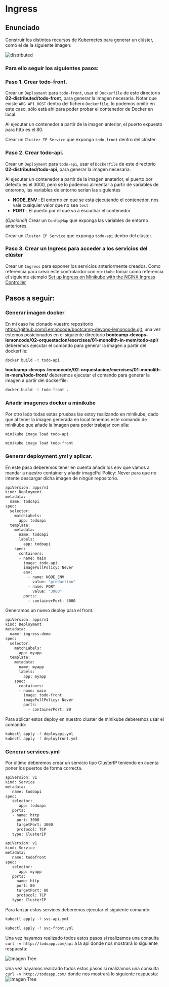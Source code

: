 # Ingress

## Enunciado

Construir los distintos recursos de Kubernetes para generar un clúster, como el de la siguiente imagen:

![distributed](./distributed.png)

### Para ello seguir los siguientes pasos:

### Paso 1. Crear todo-front.

Crear un `Deployment` para `todo-front`, usar el `Dockerfile` de este directorio **02-distributed/todo-front**, para generar la imagen necesaria. Notar que existe `ARG API_HOST` dentro del fichero `Dockerfile`, lo podemos omitir en este caso, sólo está ahí para poder probar el contenedor de Docker en local.

Al ejecutar un contenedor a partir de la imagen anterior, el puerto expuesto para http es el 80. 

Crear un `Cluster IP Service` que exponga `todo-front` dentro del clúster.

### Paso 2. Crear todo-api.

Crear un `Deployment` para `todo-api`, usar el `Dockerfile` de este directorio **02-distributed/todo-api**, para generar la imagen necesaria.

Al ejecutar un contenedor a partir de la imagen anaterior, el puerto por defecto es el 3000, pero se lo podemos alimentar a partir de  variables de entorono, las variables de entorno serían las siguientes

* **NODE_ENV** : El entorno en que se está ejecutando el contenedor, nos vale cualquier valor que no sea `test`
* **PORT** : El puerto por el que va a escuchar el contenedor

(_Opcional_) Crear un `ConfigMap` que exponga las variables de entorno anteriores. 

Crear un `Cluster IP Service` que exponga `todo-api` dentro del clúster.

### Paso 3. Crear un Ingress para acceder a los servicios del clúster

Crear un `Ingress` para exponer los servicios anteriormente creados. Como referencia para crear este controlardor con `minikube` tomar como referencia el siguiente ejemplo [Set up Ingress on Minikube with the NGINX Ingress Controller](https://kubernetes.io/docs/tasks/access-application-cluster/ingress-minikube/)

## Pasos a seguir:
### Generar imagen docker 
En mi caso he clonado vuestro repositorio https://github.com/Lemoncode/bootcamp-devops-lemoncode.git, una vez estemos posicionados en el siguiente directorio **bootcamp-devops-lemoncode/02-orquestacion/exercises/01-monolith-in-mem/todo-api/** deberemos ejecutar el comando para generar la imagen a partir del dockerfile: 
```bash
docker build -t todo-api .
```
**bootcamp-devops-lemoncode/02-orquestacion/exercises/01-monolith-in-mem/todo-front/** deberemos ejecutar el comando para generar la imagen a partir del dockerfile:
```bash
docker build -t todo-front .
```
### Añadir imagenes docker a minikube
Por otro lado todas estas pruebas las estoy realizando en minikube, dado que al tener la imagen generada en local tenemos este comando de minikube que añade la imagen para poder trabajar con ella:
```bash
minikube image load todo-api

minikube image load todo-front
```
### Generar deployment.yml y aplicar.
En este paso deberemos tener en cuenta añadir los env que vamos a mandar a nuestro container y añadir imagePullPolicy: Never para que no intente descargar dicha imagen de ningún repositorio.
```bash
apiVersion: apps/v1
kind: Deployment
metadata:
  name: todoapi
spec:
  selector:
    matchLabels:
      app: todoapi
  template:
    metadata:
      name: todoapi 
      labels:
        app: todoapi
    spec:
      containers:
      - name: main
        image: todo-api
        imagePullPolicy: Never
        env:
          - name: NODE_ENV
            value: "production"
          - name: PORT
            value: "3000"
        ports:
          - containerPort: 3000
```
Generamos un nuevo deploy para el front.
```bash
apiVersion: apps/v1
kind: Deployment
metadata:
  name: ingress-demo
spec:
  selector:
    matchLabels:
      app: myapp
  template:
    metadata:
      name: myapp 
      labels:
        app: myapp
    spec:
      containers:
      - name: main
        image: todo-front
        imagePullPolicy: Never
        ports:
          - containerPort: 80
```
Para aplicar estos deploy en nuestro cluster de minikube deberemos usar el comando:
```bash
kubectl apply -f deployapi.yml
kubectl apply -f deployfront.yml
```

### Generar services.yml
Por último deberemos crear un servicio tipo ClusterIP teniendo en cuenta poner los puertos de forma correcta.
```bash
apiVersion: v1 
kind: Service
metadata: 
   name: todoapi
spec: 
   selector: 
      app: todoapi 
   ports: 
   - name: http 
     port: 3000 
     targetPort: 3000 
     protocol: TCP
   type: ClusterIP
```
```bash
apiVersion: v1 
kind: Service
metadata: 
   name: todofront
spec: 
   selector: 
      app: myapp
   ports: 
   - name: http 
     port: 80
     targetPort: 80
     protocol: TCP
   type: ClusterIP
```
Para lanzar estos services deberemos ejecutar el siguiente comando:
```bash
kubectl apply -f svc-api.yml

kubectl apply -f svc-front.yml

```

Una vez hayamos realizado todos estos pasos si realizamos una consulta ```curl -v http://todoapp.com/api``` a la api donde nos mostrará lo siguiente respuesta:

![Imagen Tree](../../Imagenes/consulta3.png)

Una vez hayamos realizado todos estos pasos si realizamos una consulta ```curl -v http://todoapp.com/``` donde nos mostrará lo siguiente respuesta:
![Imagen Tree](../../Imagenes/consulta4.png)

